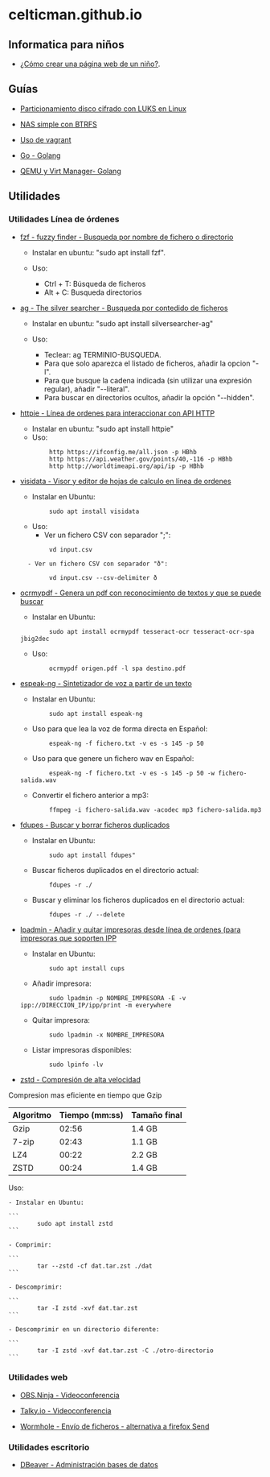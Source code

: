 # celticman.github.io

## Informatica para niños

- [¿Cómo crear una página web de un niño?](./ninos_github_pages.html).

## Guías

- [Particionamiento disco cifrado con LUKS en Linux](./notas_luks_particion_cifrada.html) 

- [NAS simple con BTRFS](./notas_nas.html) 

- [Uso de vagrant](./notas_vagrant.html)

- [Go - Golang](./notas_golang.html)

- [QEMU y Virt Manager- Golang](./notas_qemu.html)

## Utilidades

### Utilidades Línea de órdenes

- [fzf - fuzzy finder - Busqueda por nombre de fichero o directorio](https://github.com/junegunn/fzf) 

    - Instalar en ubuntu: "sudo apt install fzf".
    - Uso:

        - Ctrl + T: Búsqueda de ficheros
        - Alt + C: Busqueda directorios

- [ag - The silver searcher - Busqueda por contedido de ficheros](https://github.com/ggreer/the_silver_searcher)

    - Instalar en ubuntu: "sudo apt install silversearcher-ag"
    - Uso:

        - Teclear: ag TERMINIO-BUSQUEDA.
        - Para que solo aparezca el listado de ficheros, añadir la opcion "-l".
        - Para que busque la cadena indicada (sin utilizar una expresión regular), añadir "--literal".
        - Para buscar en directorios ocultos, añadir la opción "--hidden".

- [httpie - Línea de ordenes para interaccionar con API HTTP](https://httpie.org/)

    - Instalar en ubuntu: "sudo apt install httpie"
    - Uso:

    ```
            http https://ifconfig.me/all.json -p HBhb
            http https://api.weather.gov/points/40,-116 -p HBhb
            http http://worldtimeapi.org/api/ip -p HBhb
    ```
        
- [visidata - Visor y editor de hojas de calculo en línea de ordenes](https://www.visidata.org)

    - Instalar en Ubuntu: 
    ```
            sudo apt install visidata
    ```
    - Uso:
        - Ver un fichero CSV con separador ";": 
    ```
            vd input.csv
    ```
        - Ver un fichero CSV con separador "ð": 
    ```
            vd input.csv --csv-delimiter ð
    ```
        
- [ocrmypdf - Genera un pdf con reconocimiento de textos y que se puede buscar](https://ocrmypdf.readthedocs.io/en/latest/index.html)

	- Instalar en Ubuntu: 
    ```
            sudo apt install ocrmypdf tesseract-ocr tesseract-ocr-spa jbig2dec
    ```

	- Uso:	
    ```
            ocrmypdf origen.pdf -l spa destino.pdf 
    ```
	
- [espeak-ng - Sintetizador de voz a partir de un texto](https://github.com/espeak-ng/espeak-ng)

	- Instalar en Ubuntu: 
    ```
            sudo apt install espeak-ng
    ```
	- Uso para que lea la voz de forma directa en Español: 
    ```
            espeak-ng -f fichero.txt -v es -s 145 -p 50
    ```
	- Uso para que genere un fichero wav en Español: 
    ```
            espeak-ng -f fichero.txt -v es -s 145 -p 50 -w fichero-salida.wav
    ```
	- Convertir el fichero anterior a mp3: 
    ```
            ffmpeg -i fichero-salida.wav -acodec mp3 fichero-salida.mp3
    ```

- [fdupes - Buscar y borrar ficheros duplicados](https://github.com/adrianlopezroche/fdupes)

	- Instalar en Ubuntu:
    ```
            sudo apt install fdupes"
    ```
	- Buscar ficheros duplicados en el directorio actual: 
    ```
            fdupes -r ./
    ```
	- Buscar y eliminar los ficheros duplicados en el directorio actual: 
    ```
            fdupes -r ./ --delete
    ```
	
- [lpadmin - Añadir y quitar impresoras desde línea de ordenes (para impresoras que soporten IPP](https://www.cups.org/doc/man-lpadmin.html)

    - Instalar en Ubuntu: 
    ```
            sudo apt install cups
    ```
    - Añadir impresora:
    ```
            sudo lpadmin -p NOMBRE_IMPRESORA -E -v ipp://DIRECCION_IP/ipp/print -m everywhere
    ```
    - Quitar impresora:
    ```
            sudo lpadmin -x NOMBRE_IMPRESORA
    ```
    - Listar impresoras disponibles:
    ```
            sudo lpinfo -lv
    ```
        
- [zstd - Compresión de alta velocidad](https://github.com/facebook/zstd)

Compresion mas eficiente en tiempo que Gzip

| Algoritmo  | Tiempo (mm:ss) | Tamaño final |
| ------------- | ------------- | ------------- |
| Gzip  | 02:56  | 1.4 GB  |
| 7-zip  | 02:43  | 1.1 GB  |
| LZ4  | 00:22  | 2.2 GB  |
| ZSTD  | 00:24  | 1.4 GB  |

Uso:

    - Instalar en Ubuntu: 

    ```
            sudo apt install zstd
    ```

    - Comprimir: 

    ```
            tar --zstd -cf dat.tar.zst ./dat
    ```

    - Descomprimir: 

    ```
            tar -I zstd -xvf dat.tar.zst
    ```

    - Descomprimir en un directorio diferente:    

    ```
            tar -I zstd -xvf dat.tar.zst -C ./otro-directorio
    ```

### Utilidades web

- [OBS.Ninja - Videoconferencia](https://obs.ninja/)

- [Talky.io - Videoconferencia](https://talky.io)

- [Wormhole - Envío de ficheros - alternativa a firefox Send](https://wormhole.app/)

### Utilidades escritorio

- [DBeaver - Administración bases de datos](https://dbeaver.io/)

